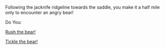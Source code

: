 Following the jacknife ridgeline
towards the saddle, you make it a
half mile only to encounter an angry
bear!

Do You:

[Rush the bear!](./rush/rush.md)

[Tickle the bear!](./tickle/tickle.md)